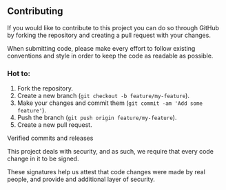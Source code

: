 ## Contributing

If you would like to contribute to this project you can do so through GitHub by
forking the repository and creating a pull request with your changes.

When submitting code, please make every effort to follow existing conventions
and style in order to keep the code as readable as possible.

### Hot to:
1. Fork the repository.
2. Create a new branch (`git checkout -b feature/my-feature`).
3. Make your changes and commit them (`git commit -am 'Add some feature'`).
4. Push the branch (`git push origin feature/my-feature`).
5. Create a new pull request.

Verified commits and releases

This project deals with security, and as such, we require that every code change in it to be signed.

These signatures help us attest that code changes were made by real people, and provide
and additional layer of security.